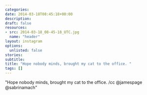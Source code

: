```yaml
---
categories:
date: 2014-03-18T08:45:18+00:00
description:
draft: false
resources:
- src: 2014-03-18_08-45-18_UTC.jpg
  name: "header"
layout: instagram
options:
  unlisted: false
stories:
subtitle:
title: "Hope nobody minds, brought my cat to the office. "
tags: []
---
```


"Hope nobody minds, brought my cat to the office. /cc @jamespage @sabrinamach"
